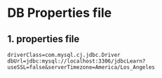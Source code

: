 # DB Properties file

## 1. properties file

```properties
driverClass=com.mysql.cj.jdbc.Driver
dbUrl=jdbc:mysql://localhost:3306/jdbcLearn?useSSL=false&serverTimezone=America/Los_Angeles
```